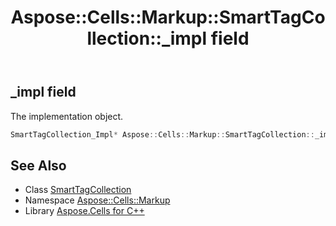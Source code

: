 ﻿---
title: Aspose::Cells::Markup::SmartTagCollection::_impl field
linktitle: _impl
second_title: Aspose.Cells for C++ API Reference
description: 'Aspose::Cells::Markup::SmartTagCollection::_impl field. The implementation object in C++.'
type: docs
weight: 1100
url: /cpp/aspose.cells.markup/smarttagcollection/_impl/
---
## _impl field


The implementation object.

```cpp
SmartTagCollection_Impl* Aspose::Cells::Markup::SmartTagCollection::_impl
```

## See Also

* Class [SmartTagCollection](../)
* Namespace [Aspose::Cells::Markup](../../)
* Library [Aspose.Cells for C++](../../../)
